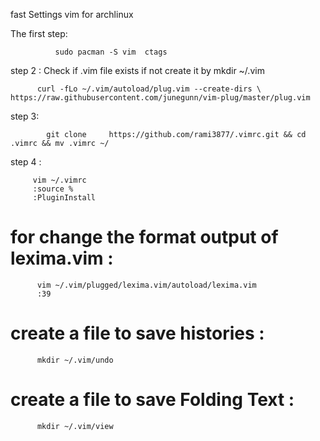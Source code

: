 fast Settings vim for archlinux 

The first step:

              sudo pacman -S vim  ctags
              
step 2 : Check if .vim file exists  if not create it by mkdir ~/.vim 
 
          curl -fLo ~/.vim/autoload/plug.vim --create-dirs \
    https://raw.githubusercontent.com/junegunn/vim-plug/master/plug.vim     

step 3:

            git clone     https://github.com/rami3877/.vimrc.git && cd .vimrc && mv .vimrc ~/
            
step 4 : 

         vim ~/.vimrc
         :source %
         :PluginInstall
# for change the format output of lexima.vim :
          vim ~/.vim/plugged/lexima.vim/autoload/lexima.vim
          :39
# create a file to save histories :
          mkdir ~/.vim/undo
# create a file to save Folding Text :
          mkdir ~/.vim/view
